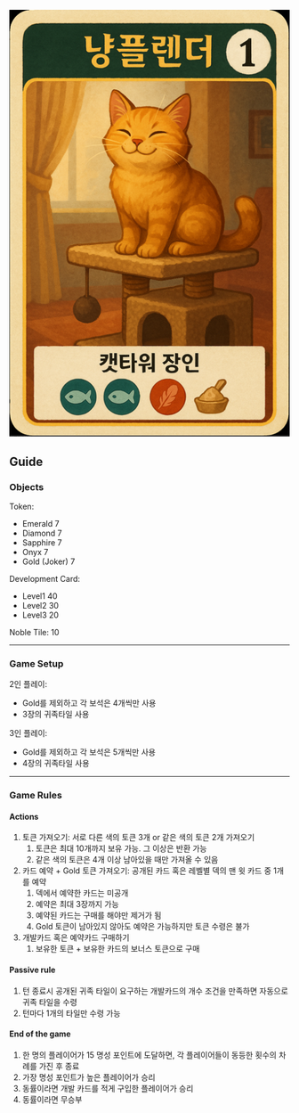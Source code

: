 ![img_1.png](img_1.png)
## Guide
### Objects
Token:
- Emerald 7
- Diamond 7
- Sapphire 7
- Onyx 7
- Gold (Joker) 7

Development Card:
- Level1 40
- Level2 30
- Level3 20

Noble Tile: 10

---
### Game Setup
2인 플레이:
- Gold를 제외하고 각 보석은 4개씩만 사용
- 3장의 귀족타일 사용

3인 플레이:
- Gold를 제외하고 각 보석은 5개씩만 사용
- 4장의 귀족타일 사용

---
### Game Rules
#### Actions
1. 토큰 가져오기: 서로 다른 색의 토큰 3개 or 같은 색의 토큰 2개 가져오기
   1. 토큰은 최대 10개까지 보유 가능. 그 이상은 반환 가능
   2. 같은 색의 토큰은 4개 이상 남아있을 때만 가져올 수 있음
2. 카드 예약 + Gold 토큰 가져오기: 공개된 카드 혹은 레벨별 덱의 맨 윗 카드 중 1개를 예약
   1. 덱에서 예약한 카드는 미공개
   2. 예약은 최대 3장까지 가능
   3. 예약된 카드는 구매를 해야만 제거가 됨
   4. Gold 토큰이 남아있지 않아도 예약은 가능하지만 토큰 수령은 불가
3. 개발카드 혹은 예약카드 구매하기
   1. 보유한 토큰 + 보유한 카드의 보너스 토큰으로 구매

#### Passive rule
1. 턴 종료시 공개된 귀족 타일이 요구하는 개발카드의 개수 조건을 만족하면 자동으로 귀족 타일을 수령
2. 턴마다 1개의 타일만 수령 가능

#### End of the game
1. 한 명의 플레이어가 15 명성 포인트에 도달하면, 각 플레이어들이 동등한 횟수의 차례를 가진 후 종료
2. 가장 명성 포인트가 높은 플레이어가 승리
3. 동률이라면 개발 카드를 적게 구입한 플레이어가 승리
4. 동률이라면 무승부
